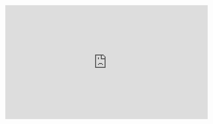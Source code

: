 <iframe title="vimeo-player" src="https://player.vimeo.com/video/713478266?h=fdecdbfde4" width="640" height="360" frameborder="0"    allowfullscreen></iframe>